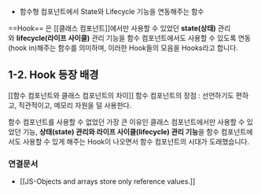 -   함수형 컴포넌트에서 State와 Lifecycle 기능을 연동해주는 함수

==Hook== 은 [[클래스 컴포넌트]]에서만 사용할 수 있었던 **state(상태)** 관리와 **lifecycle(라이프 사이클)** 관리 기능을 함수 컴포넌트에서도 사용할 수 있도록 연동(hook in)해주는 함수를 의미하며, 이러한 Hook들의 모음을 Hooks라고 합니다.


## 1-2. Hook 등장 배경
  
 [[함수 컴포넌트와 클래스 컴포넌트의 차이]]
 함수 컴포넌트의 장점 : 선언하기도 편하고, 직관적이고, 메모리 자원을 덜 사용한다.
  
 함수 컴포넌트를 사용할 수 없었던 가장 큰 이유인 클래스 컴포넌트에서만 사용할 수 있었던 기능, **상태(state) 관리와 라이프 사이클(lifecycle) 관리 기능**을 함수 컴포넌트에서도 사용할 수 있게 해주는 Hook이 나오면서 함수 컴포넌트의 시대가 도래했습니다.





### 연결문서
- [[JS-Objects and arrays store only reference values.]]


